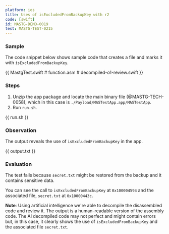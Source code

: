 ```yaml
---
platform: ios
title: Uses of isExcludedFromBackupKey with r2
code: [swift]
id: MASTG-DEMO-0019
test: MASTG-TEST-0215
---
```


### Sample

The code snippet below shows sample code that creates a file and marks it with `isExcludedFromBackupKey`.

{{ MastgTest.swift # function.asm # decompiled-o1-review.swift }}

### Steps

1. Unzip the app package and locate the main binary file (@MASTG-TECH-0058), which in this case is `./Payload/MASTestApp.app/MASTestApp`.
2. Run `run.sh`.

{{ run.sh }}

### Observation

The output reveals the use of `isExcludedFromBackupKey` in the app.

{{ output.txt }}

### Evaluation

The test fails because `secret.txt` might be restored from the backup and it contains sensitive data.

You can see the call to `isExcludedFromBackupKey` at `0x100004594` and the associated file, `secret.txt` at `0x10000443c`.

**Note**: Using artificial intelligence we're able to decompile the disassembled code and review it. The output is a human-readable version of the assembly code. The AI decompiled code may not perfect and might contain errors but, in this case, it clearly shows the use of `isExcludedFromBackupKey` and the associated file `secret.txt`.
